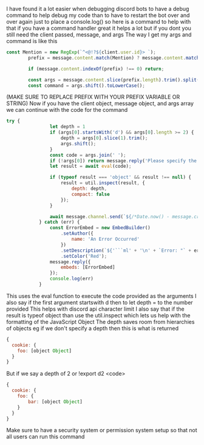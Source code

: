 I have found it a lot easier when debugging discord bots to have a debug command to help debug my code than to have to restart the bot over and over again just to place a console.log()
so here is a command to help with that
if you have a command handler great it helps a lot but if you dont you still need the client passed, message, and args
The way I get my args and command is like this
```js
const Mention = new RegExp(`^<@!?${client.user.id}> `);
        prefix = message.content.match(Mention) ? message.content.match(Mention)[0] : prefix;

        if (message.content.indexOf(prefix) !== 0) return;

        const args = message.content.slice(prefix.length).trim().split(/ +/g);
        const command = args.shift().toLowerCase();
```
(MAKE SURE TO REPLACE PREFIX WITH YOUR PREFIX VARIABLE OR STRING)
Now if you have the client object, message object, and args array we can continue with the code for the command

```js
try {
                let depth = 1
                if (args[0].startsWith('d') && args[0].length >= 2) {
                    depth = args[0].slice(1).trim();
                    args.shift();
                }
                const code = args.join(' ');
                if (!args[0]) return message.reply('Please specify the object or function');
                let result = await eval(code);

                if (typeof result === 'object' && result !== null) {
                    result = util.inspect(result, {
                        depth: depth,
                        compact: false
                    });
                }

                await message.channel.send(`${/*Date.now() - message.createdTimestamp*/ client.ws.ping}ms` + `\n` + `${'```js' + '\n' + result + '\n' + '```'}`);
            } catch (err) {
                const ErrorEmbed = new EmbedBuilder()
                    .setAuthor({
                        name: 'An Error Occurred'
                    })
                    .setDescription(`${'```ml' + '\n' + `Error: "` + err + '",' + '\n' + 'Status: "Connected..."' + '\n' + '```'}`)
                    .setColor('Red');
                message.reply({
                    embeds: [ErrorEmbed]
                });
                console.log(err)
            }
```
This uses the eval function to execute the code provided as the arguments
I also say if the first argument startswith d then to let depth = to the number provided
This helps with discord api character limit
I also say that if the result is typeof object than use the util.inspect which lets us help with the formatting of the JavaScript Object
The depth saves room from hierarchies of objects eg if we don't specify a depth then this is what is returned
```js
{
  cookie: {
    foo: [object Object]
  }
}
```
But if we say a depth of 2 or !export d2 \<code\>
```js
{
  cookie: {
    foo: {
        bar: [object Object]
    }
  }
}
```
Make sure to have a security system or permission system setup so that not all users can run this command
